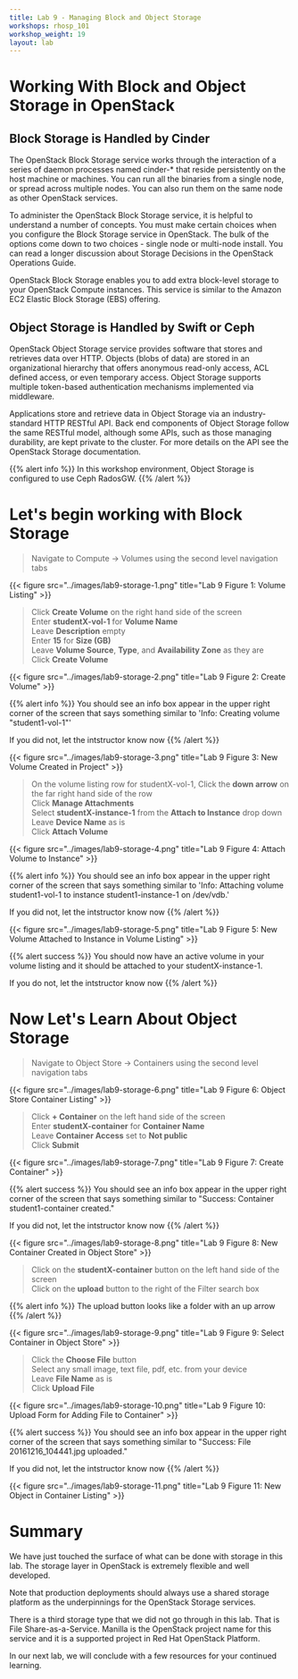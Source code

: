 ```yaml
---
title: Lab 9 - Managing Block and Object Storage
workshops: rhosp_101
workshop_weight: 19
layout: lab
---
```


# Working With Block and Object Storage in OpenStack

## Block Storage is Handled by Cinder

The OpenStack Block Storage service works through the interaction of a series of daemon processes named cinder-* that reside persistently on the host machine or machines. You can run all the binaries from a single node, or spread across multiple nodes. You can also run them on the same node as other OpenStack services.

To administer the OpenStack Block Storage service, it is helpful to understand a number of concepts. You must make certain choices when you configure the Block Storage service in OpenStack. The bulk of the options come down to two choices - single node or multi-node install. You can read a longer discussion about Storage Decisions in the OpenStack Operations Guide.

OpenStack Block Storage enables you to add extra block-level storage to your OpenStack Compute instances. This service is similar to the Amazon EC2 Elastic Block Storage (EBS) offering.

## Object Storage is Handled by Swift or Ceph

OpenStack Object Storage service provides software that stores and retrieves data over HTTP. Objects (blobs of data) are stored in an organizational hierarchy that offers anonymous read-only access, ACL defined access, or even temporary access. Object Storage supports multiple token-based authentication mechanisms implemented via middleware.

Applications store and retrieve data in Object Storage via an industry-standard HTTP RESTful API. Back end components of Object Storage follow the same RESTful model, although some APIs, such as those managing durability, are kept private to the cluster. For more details on the API see the OpenStack Storage documentation.


{{% alert info %}}
In this workshop environment, Object Storage is configured to use Ceph RadosGW.
{{% /alert %}}

# Let's begin working with Block Storage

> Navigate to Compute -> Volumes using the second level navigation tabs  

{{< figure src="../images/lab9-storage-1.png" title="Lab 9 Figure 1: Volume Listing" >}}

> Click **Create Volume** on the right hand side of the screen  
> Enter **studentX-vol-1** for **Volume Name**  
> Leave **Description** empty  
> Enter **15** for **Size (GB)**  
> Leave **Volume Source**, **Type**, and **Availability Zone** as they are  
> Click **Create Volume**

{{< figure src="../images/lab9-storage-2.png" title="Lab 9 Figure 2: Create Volume" >}}

{{% alert info %}}
You should see an info box appear in the upper right corner of the screen that says something similar to 'Info: Creating volume "student1-vol-1"'

If you did not, let the intstructor know now
{{% /alert %}}

{{< figure src="../images/lab9-storage-3.png" title="Lab 9 Figure 3: New Volume Created in Project" >}}

> On the volume listing row for studentX-vol-1, Click the **down arrow** on the far right hand side of the row  
> Click **Manage Attachments**  
> Select **studentX-instance-1** from the **Attach to Instance** drop down  
> Leave **Device Name** as is  
> Click **Attach Volume**

{{< figure src="../images/lab9-storage-4.png" title="Lab 9 Figure 4: Attach Volume to Instance" >}}

{{% alert info %}}
You should see an info box appear in the upper right corner of the screen that says something similar to 'Info: Attaching volume student1-vol-1 to instance student1-instance-1 on /dev/vdb.'

If you did not, let the intstructor know now
{{% /alert %}}

{{< figure src="../images/lab9-storage-5.png" title="Lab 9 Figure 5: New Volume Attached to Instance in Volume Listing" >}}

{{% alert success %}}
You should now have an active volume in your volume listing and it should be attached to your studentX-instance-1.

If you do not, let the intstructor know now
{{% /alert %}}

# Now Let's Learn About Object Storage

> Navigate to Object Store -> Containers using the second level navigation tabs  

{{< figure src="../images/lab9-storage-6.png" title="Lab 9 Figure 6: Object Store Container Listing" >}}

> Click **+ Container** on the left hand side of the screen  
> Enter **studentX-container** for **Container Name**  
> Leave **Container Access** set to **Not public**  
> Click **Submit**

{{< figure src="../images/lab9-storage-7.png" title="Lab 9 Figure 7: Create Container" >}}

{{% alert success %}}
You should see an info box appear in the upper right corner of the screen that says something similar to "Success: Container student1-container created."

If you did not, let the intstructor know now
{{% /alert %}}

{{< figure src="../images/lab9-storage-8.png" title="Lab 9 Figure 8: New Container Created in Object Store" >}}

> Click on the **studentX-container** button on the left hand side of the screen  
> Click on the **upload** button to the right of the Filter search box

{{% alert info %}}
The upload button looks like a folder with an up arrow  
{{% /alert %}}

{{< figure src="../images/lab9-storage-9.png" title="Lab 9 Figure 9: Select Container in Object Store" >}}

> Click the **Choose File** button  
> Select any small image, text file, pdf, etc. from your device  
> Leave **File Name** as is  
> Click **Upload File**

{{< figure src="../images/lab9-storage-10.png" title="Lab 9 Figure 10: Upload Form for Adding File to Container" >}}

{{% alert success %}}
You should see an info box appear in the upper right corner of the screen that says something similar to "Success: File 20161216_104441.jpg uploaded."

If you did not, let the intstructor know now
{{% /alert %}}

{{< figure src="../images/lab9-storage-11.png" title="Lab 9 Figure 11: New Object in Container Listing" >}}

# Summary

We have just touched the surface of what can be done with storage in this lab. The storage layer in OpenStack is extremely flexible and well developed.

Note that production deployments should always use a shared storage platform as the underpinnings for the OpenStack Storage services.

There is a third storage type that we did not go through in this lab. That is File Share-as-a-Service. Manilla is the OpenStack project name for this service and it is a supported project in Red Hat OpenStack Platform.

In our next lab, we will conclude with a few resources for your continued learning.
